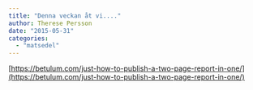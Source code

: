 ```yaml
---
title: "Denna veckan åt vi...."
author: Therese Persson
date: "2015-05-31"
categories: 
  - "matsedel"
---
```


[https://betulum.com/just-how-to-publish-a-two-page-report-in-one/](https://betulum.com/just-how-to-publish-a-two-page-report-in-one/)
